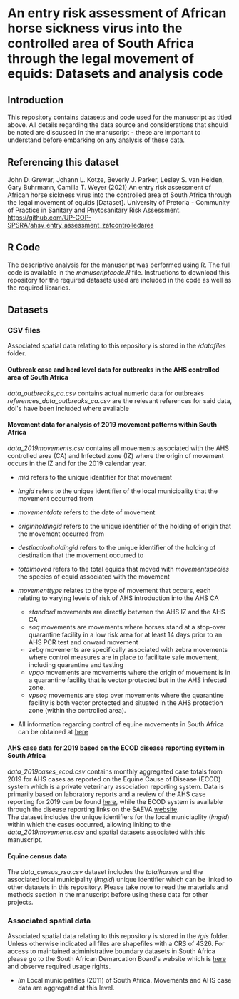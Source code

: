 # An entry risk assessment of African horse sickness virus into the controlled area of South Africa through the legal movement of equids: Datasets and analysis code

## Introduction
This repository contains datasets and code used for the manuscript as titled above. All details regarding the data source and considerations that should be noted are discussed in the manuscript - these are important to understand before embarking on any analysis of these data.

## Referencing this dataset
John D. Grewar, Johann L. Kotze, Beverly J. Parker, Lesley S. van Helden, Gary Buhrmann, Camilla T. Weyer (2021) An entry risk assessment of African horse sickness virus into the controlled area of South Africa through the legal movement of equids \[Dataset]\. University of Pretoria - Community of Practice in Sanitary and Phytosanitary Risk Assessment. https://github.com/UP-COP-SPSRA/ahsv_entry_assessment_zafcontrolledarea

## R Code  
The descriptive analysis for the manuscript was performed using R. The full code is available in the *manuscriptcode.R* file. Instructions to download this repository for the required datasets used are included in the code as well as the required libraries. 

## Datasets  
### CSV files
Associated spatial data relating to this repository is stored in the _/datafiles_ folder.
#### Outbreak case and herd level data for outbreaks in the AHS controlled area of South Africa 
*data_outbreaks_ca.csv* contains actual numeric data for outbreaks  
*references_data_outbreaks_ca.csv* are the relevant references for said data, doi's have been included where available  

#### Movement data for analysis of 2019 movement patterns within South Africa  
*data_2019movements.csv* contains all movements associated with the AHS controlled area (CA) and Infected zone (IZ) where the origin of movement occurs in the IZ and for the 2019 calendar year. 
  * _mid_ refers to the unique identifier for that movement
  * _lmgid_ refers to the unique identifier of the local municipality that the movement occurred from
  * _movementdate_ refers to the date of movement
  * _originholdingid_ refers to the unique identifier of the holding of origin that the movement occurred from
  * _destinationholdingid_ refers to the unique identifier of the holding of destination that the movement occurred to
  * _totalmoved_ refers to the total equids that moved with _movementspecies_ the species of equid associated with the movement
  * _movementtype_ relates to the type of movement that occurs, each relating to varying levels of risk of AHS introduction into the AHS CA
    * _standard_ movements are directly between the AHS IZ and the AHS CA
    * _soq_ movements are movements where horses stand at a stop-over quarantine facility in a low risk area for at least 14 days prior to an AHS PCR test and onward movement
    * _zebq_ movements are specifically associated with zebra movements where control measures are in place to facilitate safe movement, including quarantine and testing
    * _vpqo_ movements are movements where the origin of movement is in a quarantine facility that is vector protected but in the AHS infected zone.
    * _vpsoq_ movements are stop over movements where the quarantine facility is both vector protected and situated in the AHS protection zone (within the controlled area). 
      
  * All information regarding control of equine movements in South Africa can be obtained at [here](https://www.myhorse.org.za/ahsvpn/)

#### AHS case data for 2019 based on the ECOD disease reporting system in South Africa
*data_2019cases_ecod.csv* contains monthly aggregated case totals from 2019 for AHS cases as reported on the Equine Cause of Disease (ECOD) system which is a private veterinary association reporting system. Data is primarily based on laboratory reports and a review of the AHS case reporting for 2019 can be found [here](http://jdata.co.za/myhorse/documents/infographics/Reports/2019%20General%20AHS%20surveillance%20and%20testing%20report.pdf), while the ECOD system is available through the disease reporting links on the SAEVA [website](www.saeva.co.za).  
The dataset includes the unique identifiers for the local municiaplity (_lmgid_) within which the cases occurred, allowing linking to the *data_2019movements.csv* and spatial datasets associated with this manuscript. 

#### Equine census data  
The *data_census_rsa.csv* dataset includes the *totalhorses* and the associated local municipality (_lmgid_) unique identifier which can be linked to other datasets in this repository. Please take note to read the materials and methods section in the manuscript before using these data for other projects. 

### Associated spatial data  
Associated spatial data relating to this repository is stored in the _/gis_ folder. Unless otherwise indicated all files are shapefiles with a CRS of 4326.  For access to maintained administrative boundary datasets in South Africa please go to the South African Demarcation Board's website which is [here](http://www.demarcation.org.za/) and observe required usage rights.  
  * _lm_ Local municipalities (2011) of South Africa. Movements and AHS case data are aggregated at this level.
  

